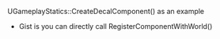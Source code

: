 UGameplayStatics::CreateDecalComponent() as an example

- Gist is you can directly call RegisterComponentWithWorld()
